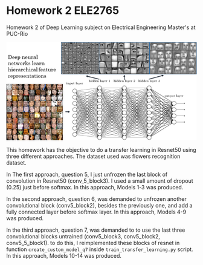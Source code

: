 # Homework 2 ELE2765
Homework 2 of Deep Learning subject on Electrical Engineering Master's at PUC-Rio

<p align="center">
  <img src="feature_levels.png" alt="Sublime's custom image"/>
</p>

This homework has the objective to do a transfer learning in Resnet50 using three different approaches. The dataset used was flowers recognition dataset.

In The first approach, question 5, I just unfrozen the last block of convolution in Resnet50 (conv_5_block3). I used a small amount of dropout (0.25) just before softmax. In this approach, Models 1-3 was produced.

In the second approach, question 6, was demanded to unfrozen another convolutional block (conv5_block2), besides the previously one, and add a fully connected layer before softmax layer. In this approach, Models 4-9 was produced.

In the third approach, question 7, was demanded to to use the last three convolutional blocks untrained (conv5_block3, conv5_block2, conv5_5_block1). to do this, I reimplemented these blocks of resnet in function `create_custom_model_q7` inside `train_transfer_learning.py` script. In this approach, Models 10-14 was produced.
